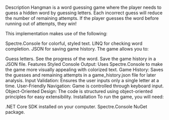 Description
Hangman is a word guessing game where the player needs to guess a hidden word by guessing letters. Each incorrect guess will reduce the number of remaining attempts. If the player guesses the word before running out of attempts, they win!

This implementation makes use of the following:

Spectre.Console for colorful, styled text.
LINQ for checking word completion.
JSON for saving game history.
The game allows you to:

Guess letters.
See the progress of the word.
Save the game history in a JSON file.
Features
Styled Console Output: Uses Spectre.Console to make the game more visually appealing with colorized text.
Game History: Saves the guesses and remaining attempts in a game_history.json file for later analysis.
Input Validation: Ensures the user inputs only a single letter at a time.
User-Friendly Navigation: Game is controlled through keyboard input.
Object-Oriented Design: The code is structured using object-oriented principles for easy extensibility.
Installation
To run the game, you will need:

.NET Core SDK installed on your computer.
Spectre.Console NuGet package.
